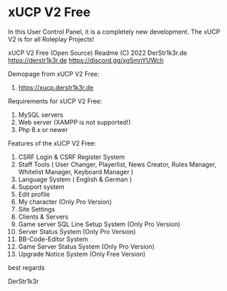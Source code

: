 # xUCP V2 Free
 In this User Control Panel, it is a completely new development. The xUCP V2 is for all Roleplay Projects!
 
xUCP V2 Free (Open Source) Readme
(C) 2022 DerStr1k3r.de
https://derstr1k3r.de
https://discord.gg/xg5mnYUWch

Demopage from xUCP V2 Free:

  1. https://xucp.derstr1k3r.de


Requirements for xUCP V2 Free:

  1. MySQL servers
  2. Web server (XAMPP is not supported!)
  3. Php 8.x or newer

Features of the xUCP V2 Free:

  1. CSRF Login & CSRF Register System
  2. Staff Tools ( User Changer, Playerlist, News Creator, Rules Manager, Whitelist Manager, Keyboard Manager )
  3. Language System ( English & German )
  4. Support system
  5. Edit profile
  6. My character (Only Pro Version)
  7. Site Settings
  8. Clients & Servers
  9. Game server SQL Line Setup System (Only Pro Version)
 10. Server Status System (Only Pro Version)
 11. BB-Code-Editor System
 12. Game Server Status System (Only Pro Version)
 13. Upgrade Notice System (Only Free Version)

best regards

DerStr1k3r
